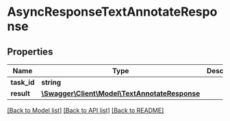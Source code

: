 # AsyncResponseTextAnnotateResponse

## Properties
Name | Type | Description | Notes
------------ | ------------- | ------------- | -------------
**task_id** | **string** |  | [optional] 
**result** | [**\Swagger\Client\Model\TextAnnotateResponse**](TextAnnotateResponse.md) |  | [optional] 

[[Back to Model list]](../README.md#documentation-for-models) [[Back to API list]](../README.md#documentation-for-api-endpoints) [[Back to README]](../README.md)


